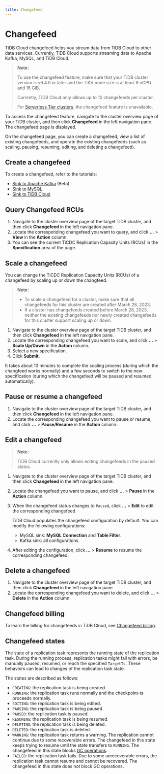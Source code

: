 ```yaml
---
title: Changefeed
---
```


# Changefeed

TiDB Cloud changefeed helps you stream data from TiDB Cloud to other data services. Currently, TiDB Cloud supports streaming data to Apache Kafka, MySQL, and TiDB Cloud.

> **Note:**
>
> To use the changefeed feature, make sure that your TiDB cluster version is v6.4.0 or later and the TiKV node size is at least 8 vCPU and 16 GiB.
>
> Currently, TiDB Cloud only allows up to 10 changefeeds per cluster.
>
> For [Serverless Tier clusters](/tidb-cloud/select-cluster-tier.md#serverless-tier-beta), the changefeed feature is unavailable.

To access the changefeed feature, navigate to the cluster overview page of your TiDB cluster, and then click **Changefeed** in the left navigation pane. The changefeed page is displayed.

On the changefeed page, you can create a changefeed, view a list of existing changefeeds, and operate the existing changefeeds (such as scaling, pausing, resuming, editing, and deleting a changefeed).

## Create a changefeed

To create a changefeed, refer to the tutorials:

- [Sink to Apache Kafka](/tidb-cloud/changefeed-sink-to-apache-kafka.md) (Beta)
- [Sink to MySQL](/tidb-cloud/changefeed-sink-to-mysql.md)
- [Sink to TiDB Cloud](/tidb-cloud/changefeed-sink-to-tidb-cloud.md)

## Query Changefeed RCUs

1. Navigate to the cluster overview page of the target TiDB cluster, and then click **Changefeed** in the left navigation pane.
2. Locate the corresponding changefeed you want to query, and click **...** > **View** in the **Action** column.
3. You can see the current TiCDC Replication Capacity Units (RCUs) in the **Specification** area of the page.

## Scale a changefeed

You can change the TiCDC Replication Capacity Units (RCUs) of a changefeed by scaling up or down the changfeed.

> **Note:**
>
> - To scale a changefeed for a cluster, make sure that all changefeeds for this cluster are created after March 28, 2023.
> - If a cluster has changefeeds created before March 28, 2023, neither the existing changefeeds nor newly created changefeeds for this cluster support scaling up or down.

1. Navigate to the cluster overview page of the target TiDB cluster, and then click **Changefeed** in the left navigation pane.
2. Locate the corresponding changefeed you want to scale, and click **...** > **Scale Up/Down** in the **Action** column.
3. Select a new specification.
4. Click **Submit**.

It takes about 10 minutes to complete the scaling process (during which the changfeed works normally) and a few seconds to switch to the new specification (during which the changefeed will be paused and resumed automatically).

## Pause or resume a changefeed

1. Navigate to the cluster overview page of the target TiDB cluster, and then click **Changefeed** in the left navigation pane.
2. Locate the corresponding changefeed you want to pause or resume, and click **...** > **Pause/Resume** in the **Action** column.

## Edit a changefeed

> **Note:**
>
> TiDB Cloud currently only allows editing changefeeds in the paused status.

1. Navigate to the cluster overview page of the target TiDB cluster, and then click **Changefeed** in the left navigation pane.
2. Locate the changefeed you want to pause, and click **...** > **Pause** in the **Action** column.
3. When the changefeed status changes to `Paused`, click **...** > **Edit** to edit the corresponding changefeed.

    TiDB Cloud populates the changefeed configuration by default. You can modify the following configurations:

    - MySQL sink: **MySQL Connection** and **Table Filter**.
    - Kafka sink: all configurations.

4. After editing the configuration, click **...** > **Resume** to resume the corresponding changefeed.

## Delete a changefeed

1. Navigate to the cluster overview page of the target TiDB cluster, and then click **Changefeed** in the left navigation pane.
2. Locate the corresponding changefeed you want to delete, and click **...** > **Delete** in the **Action** column.

## Changefeed billing

To learn the billing for changefeeds in TiDB Cloud, see [Changefeed billing](/tidb-cloud/tidb-cloud-billing-ticdc-rcu.md).

## Changefeed states

The state of a replication task represents the running state of the replication task. During the running process, replication tasks might fail with errors, be manually paused, resumed, or reach the specified `TargetTs`. These behaviors can lead to changes of the replication task state. 

The states are described as follows: 

- `CREATING`: the replication task is being created.
- `RUNNING`: the replication task runs normally and the checkpoint-ts proceeds normally.
- `EDITING`: the replication task is being edited.
- `PAUSING`: the replication task is being paused.
- `PAUSED`: the replication task is paused.
- `RESUMING`: the replication task is being resumed.
- `DELETING`: the replication task is being deleted.
- `DELETED`: the replication task is deleted.
- `WARNING`: the replication task returns a warning. The replication cannot continue due to some recoverable errors. The changefeed in this state keeps trying to resume until the state transfers to `RUNNING`. The changefeed in this state blocks [GC operations](https://docs.pingcap.com/tidb/stable/garbage-collection-overview).
- `FAILED`: the replication task fails. Due to some unrecoverable errors, the replication task cannot resume and cannot be recovered. The changefeed in this state does not block GC operations.

